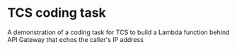 # TCS coding task

A demonstration of a coding task for TCS to build a Lambda function behind API Gateway that echos the caller's IP address

